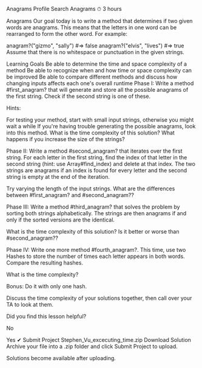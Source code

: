 
Anagrams
Profile
Search
Anagrams
⏱ 3 hours

Anagrams
Our goal today is to write a method that determines if two given words are anagrams. This means that the letters in one word can be rearranged to form the other word. For example:

anagram?("gizmo", "sally")    #=> false
anagram?("elvis", "lives")    #=> true
Assume that there is no whitespace or punctuation in the given strings.

Learning Goals
Be able to determine the time and space complexity of a method
Be able to recognize when and how time or space complexity can be improved
Be able to compare different methods and discuss how changing inputs affects each one's overall runtime
Phase I:
Write a method #first_anagram? that will generate and store all the possible anagrams of the first string. Check if the second string is one of these.

Hints:

For testing your method, start with small input strings, otherwise you might wait a while
If you're having trouble generating the possible anagrams, look into this method.
What is the time complexity of this solution? What happens if you increase the size of the strings?

Phase II:
Write a method #second_anagram? that iterates over the first string. For each letter in the first string, find the index of that letter in the second string (hint: use Array#find_index) and delete at that index. The two strings are anagrams if an index is found for every letter and the second string is empty at the end of the iteration.

Try varying the length of the input strings. What are the differences between #first_anagram? and #second_anagram??

Phase III:
Write a method #third_anagram? that solves the problem by sorting both strings alphabetically. The strings are then anagrams if and only if the sorted versions are the identical.

What is the time complexity of this solution? Is it better or worse than #second_anagram??

Phase IV:
Write one more method #fourth_anagram?. This time, use two Hashes to store the number of times each letter appears in both words. Compare the resulting hashes.

What is the time complexity?

Bonus: Do it with only one hash.

Discuss the time complexity of your solutions together, then call over your TA to look at them.

Did you find this lesson helpful?

No

Yes
✔︎ Submit Project
Stephen_Vu_excecuting_time.zip
Download Solution
Archive your file into a .zip folder and click Submit Project to upload.

Solutions become available after uploading.
